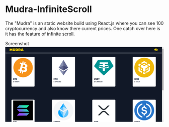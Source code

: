 # Mudra-InfiniteScroll
The "Mudra" is an static website build using React.js where you can see 100 cryptocurrency and also know there current prices. One catch over here is it has the feature of infinite scroll.

Screenshot
![img](/assets/img11.png)